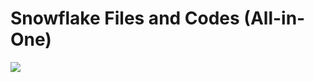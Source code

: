 # Snowflake Files and Codes (All-in-One)

<img src = "https://www.protocol.com/media-library/less-than-p-greater-than-snowflakes-emphasis-in-the-cybersecurity-space-comes-amid-intensifying-cyberthreats-facing-enterprises-less-than-p-greater-than.png?id=31798528" >
